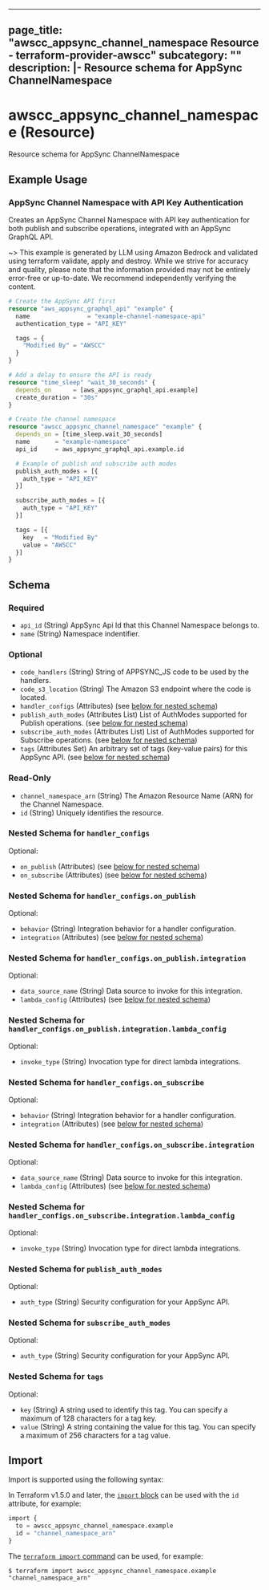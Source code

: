 
---
page_title: "awscc_appsync_channel_namespace Resource - terraform-provider-awscc"
subcategory: ""
description: |-
  Resource schema for AppSync ChannelNamespace
---

# awscc_appsync_channel_namespace (Resource)

Resource schema for AppSync ChannelNamespace

## Example Usage

### AppSync Channel Namespace with API Key Authentication

Creates an AppSync Channel Namespace with API key authentication for both publish and subscribe operations, integrated with an AppSync GraphQL API.

~> This example is generated by LLM using Amazon Bedrock and validated using terraform validate, apply and destroy. While we strive for accuracy and quality, please note that the information provided may not be entirely error-free or up-to-date. We recommend independently verifying the content.

```terraform
# Create the AppSync API first
resource "aws_appsync_graphql_api" "example" {
  name                = "example-channel-namespace-api"
  authentication_type = "API_KEY"

  tags = {
    "Modified By" = "AWSCC"
  }
}

# Add a delay to ensure the API is ready
resource "time_sleep" "wait_30_seconds" {
  depends_on      = [aws_appsync_graphql_api.example]
  create_duration = "30s"
}

# Create the channel namespace
resource "awscc_appsync_channel_namespace" "example" {
  depends_on = [time_sleep.wait_30_seconds]
  name       = "example-namespace"
  api_id     = aws_appsync_graphql_api.example.id

  # Example of publish and subscribe auth modes
  publish_auth_modes = [{
    auth_type = "API_KEY"
  }]

  subscribe_auth_modes = [{
    auth_type = "API_KEY"
  }]

  tags = [{
    key   = "Modified By"
    value = "AWSCC"
  }]
}
```

<!-- schema generated by tfplugindocs -->
## Schema

### Required

- `api_id` (String) AppSync Api Id that this Channel Namespace belongs to.
- `name` (String) Namespace indentifier.

### Optional

- `code_handlers` (String) String of APPSYNC_JS code to be used by the handlers.
- `code_s3_location` (String) The Amazon S3 endpoint where the code is located.
- `handler_configs` (Attributes) (see [below for nested schema](#nestedatt--handler_configs))
- `publish_auth_modes` (Attributes List) List of AuthModes supported for Publish operations. (see [below for nested schema](#nestedatt--publish_auth_modes))
- `subscribe_auth_modes` (Attributes List) List of AuthModes supported for Subscribe operations. (see [below for nested schema](#nestedatt--subscribe_auth_modes))
- `tags` (Attributes Set) An arbitrary set of tags (key-value pairs) for this AppSync API. (see [below for nested schema](#nestedatt--tags))

### Read-Only

- `channel_namespace_arn` (String) The Amazon Resource Name (ARN) for the Channel Namespace.
- `id` (String) Uniquely identifies the resource.

<a id="nestedatt--handler_configs"></a>
### Nested Schema for `handler_configs`

Optional:

- `on_publish` (Attributes) (see [below for nested schema](#nestedatt--handler_configs--on_publish))
- `on_subscribe` (Attributes) (see [below for nested schema](#nestedatt--handler_configs--on_subscribe))

<a id="nestedatt--handler_configs--on_publish"></a>
### Nested Schema for `handler_configs.on_publish`

Optional:

- `behavior` (String) Integration behavior for a handler configuration.
- `integration` (Attributes) (see [below for nested schema](#nestedatt--handler_configs--on_publish--integration))

<a id="nestedatt--handler_configs--on_publish--integration"></a>
### Nested Schema for `handler_configs.on_publish.integration`

Optional:

- `data_source_name` (String) Data source to invoke for this integration.
- `lambda_config` (Attributes) (see [below for nested schema](#nestedatt--handler_configs--on_publish--integration--lambda_config))

<a id="nestedatt--handler_configs--on_publish--integration--lambda_config"></a>
### Nested Schema for `handler_configs.on_publish.integration.lambda_config`

Optional:

- `invoke_type` (String) Invocation type for direct lambda integrations.




<a id="nestedatt--handler_configs--on_subscribe"></a>
### Nested Schema for `handler_configs.on_subscribe`

Optional:

- `behavior` (String) Integration behavior for a handler configuration.
- `integration` (Attributes) (see [below for nested schema](#nestedatt--handler_configs--on_subscribe--integration))

<a id="nestedatt--handler_configs--on_subscribe--integration"></a>
### Nested Schema for `handler_configs.on_subscribe.integration`

Optional:

- `data_source_name` (String) Data source to invoke for this integration.
- `lambda_config` (Attributes) (see [below for nested schema](#nestedatt--handler_configs--on_subscribe--integration--lambda_config))

<a id="nestedatt--handler_configs--on_subscribe--integration--lambda_config"></a>
### Nested Schema for `handler_configs.on_subscribe.integration.lambda_config`

Optional:

- `invoke_type` (String) Invocation type for direct lambda integrations.





<a id="nestedatt--publish_auth_modes"></a>
### Nested Schema for `publish_auth_modes`

Optional:

- `auth_type` (String) Security configuration for your AppSync API.


<a id="nestedatt--subscribe_auth_modes"></a>
### Nested Schema for `subscribe_auth_modes`

Optional:

- `auth_type` (String) Security configuration for your AppSync API.


<a id="nestedatt--tags"></a>
### Nested Schema for `tags`

Optional:

- `key` (String) A string used to identify this tag. You can specify a maximum of 128 characters for a tag key.
- `value` (String) A string containing the value for this tag. You can specify a maximum of 256 characters for a tag value.

## Import

Import is supported using the following syntax:

In Terraform v1.5.0 and later, the [`import` block](https://developer.hashicorp.com/terraform/language/import) can be used with the `id` attribute, for example:

```terraform
import {
  to = awscc_appsync_channel_namespace.example
  id = "channel_namespace_arn"
}
```

The [`terraform import` command](https://developer.hashicorp.com/terraform/cli/commands/import) can be used, for example:

```shell
$ terraform import awscc_appsync_channel_namespace.example "channel_namespace_arn"
```
